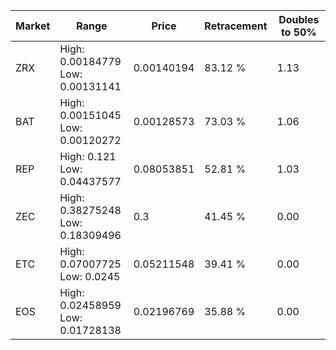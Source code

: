 | Market | Range | Price| Retracement | Doubles to 50% |
| --- | --- | --- | --- | --- |
| ZRX | High: 0.00184779<br />Low: 0.00131141 | 0.00140194 | 83.12 % | 1.13 |
| BAT | High: 0.00151045<br />Low: 0.00120272 | 0.00128573 | 73.03 % | 1.06 |
| REP | High: 0.121<br />Low: 0.04437577 | 0.08053851 | 52.81 % | 1.03 |
| ZEC | High: 0.38275248<br />Low: 0.18309496 | 0.3 | 41.45 % | 0.00 |
| ETC | High: 0.07007725<br />Low: 0.0245 | 0.05211548 | 39.41 % | 0.00 |
| EOS | High: 0.02458959<br />Low: 0.01728138 | 0.02196769 | 35.88 % | 0.00 |
